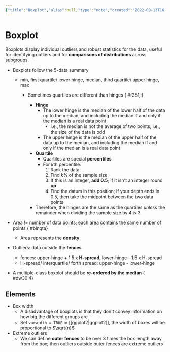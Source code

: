 ```yaml
---
{"title":"Boxplot","alias":null,"type":"note","created":"2022-09-13T16:24:30","modified":"2023-05-22T15:28:48","dg-publish":true,"sup":["[[EDAV\\|EDAV]]"],"state":"done","permalink":"/boxplot/","dgPassFrontmatter":true,"updated":"2023-05-22T15:28:48"}
---
```



# Boxplot

Boxplots display individual outliers and robust statistics for the data, useful for identifying outliers and for **comparisons of distributions** across subgroups.

- Boxplots follow the 5-data summary
    - min, first quartile/ lower hinge, median, third quartile/ upper hinge, max
        - Sometimes quartiles are different than hinges 
{ #f281ji}

            - **Hinge**
                - The lower hinge is the median of the lower half of the data up to the median, and including the median if and only if the median is a real data point
                    - i.e., the median is not the average of two points; i.e., the size of the data is odd
                - The upper hinge is the median of the upper half of the data up to the median, and including the median if and only if the median is a real data point
            - **Quartile**
                - Quartiles are special **percentiles**
                - For $k$th percentile:
                    1. Rank the data
                    2. Find $k$% of the sample size
                    3. If this is an integer, **add 0.5**; if it isn't an integer round **up**
                    4. Find the datum in this position; If your depth ends in 0.5, then take the midpoint between the two data points
            - <span class="alt-check alt-check-impt">Therefore, the hinges are the same as the quartiles *unless* the remainder when dividing the sample size by 4 is 3</span>
- Area != number of data points; each area contains the same number of points
{ #blnqta}

    - Area represents the **density**
- Outliers: data outside the **fences**
    - fences: upper-hinge + 1.5 x **H-spread**, lower-hinge - 1.5 x H-spread
    - H-spread/ interquartile/ forth spread: upper-hinge - lower-hinge
- A multiple-class boxplot should be **re-ordered by the median**
{ #dw30i4}


## Elements

- Box width
    - A disadvantage of boxplots is that they don't convey information on how big the different groups are
    - Set `varwidth = TRUE` in [[ggplot2\|ggplot2]], the width of boxes will be proportional to $\sqrt{n}$
- Extreme outliers
    - We can define **outer fences** to be over 3 times the box length away from the box; then outliers outside outer fences are extreme outliers
